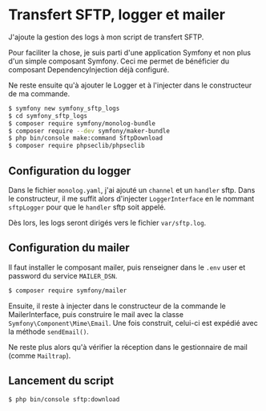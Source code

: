 # Transfert SFTP, logger et mailer

J'ajoute la gestion des logs à mon script de transfert SFTP.

Pour faciliter la chose, je suis parti d'une application Symfony et non plus d'un simple composant Symfony.
Ceci me permet de bénéficier du composant DependencyInjection déjà configuré.

Ne reste ensuite qu'à ajouter le Logger et à l'injecter dans le constructeur de ma commande.

```bash
$ symfony new symfony_sftp_logs
$ cd symfony_sftp_logs
$ composer require symfony/monolog-bundle
$ composer require --dev symfony/maker-bundle
$ php bin/console make:command SftpDownload
$ composer require phpseclib/phpseclib
```

## Configuration du logger

Dans le fichier `monolog.yaml`, j'ai ajouté un `channel` et un `handler` sftp.
Dans le constructeur, il me suffit alors d'injecter `LoggerInterface` en le nommant `sftpLogger` pour que le `handler` sftp soit appelé.

Dès lors, les logs seront dirigés vers le fichier `var/sftp.log`.

## Configuration du mailer

Il faut installer le composant mailer, puis renseigner dans le `.env` user et password du service `MAILER_DSN`.

```bash
$ composer require symfony/mailer
```

Ensuite, il reste à injecter dans le constructeur de la commande le MailerInterface, puis construire le mail avec la classe `Symfony\Component\Mime\Email`.
Une fois construit, celui-ci est expédié avec la méthode `sendEmail()`.

Ne reste plus alors qu'à vérifier la réception dans le gestionnaire de mail (comme `Mailtrap`).

## Lancement du script

```bash
$ php bin/console sftp:download
```